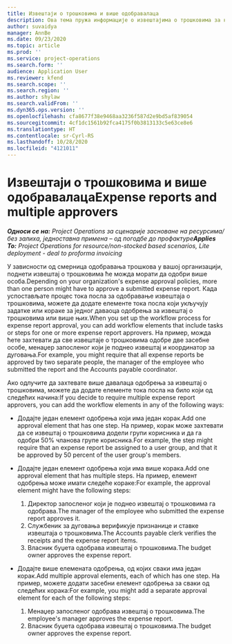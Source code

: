 ```yaml
---
title: Извештаји о трошковима и више одобравалаца
description: Ова тема пружа информације о извештајима о трошковима за које је потребно одобрење више особа.
author: suvaidya
manager: AnnBe
ms.date: 09/23/2020
ms.topic: article
ms.prod: ''
ms.service: project-operations
ms.search.form: ''
audience: Application User
ms.reviewer: kfend
ms.search.scope: ''
ms.search.region: ''
ms.author: shylaw
ms.search.validFrom: ''
ms.dyn365.ops.version: ''
ms.openlocfilehash: cfa8677f38e9468aa3236f587d2e9bd5af839054
ms.sourcegitcommit: 4cf1dc1561b92fca4175f0b3813133c5e63ce8e6
ms.translationtype: HT
ms.contentlocale: sr-Cyrl-RS
ms.lasthandoff: 10/28/2020
ms.locfileid: "4121011"
---
```

# <a name="expense-reports-and-multiple-approvers"></a><span data-ttu-id="e602a-103">Извештаји о трошковима и више одобравалаца</span><span class="sxs-lookup"><span data-stu-id="e602a-103">Expense reports and multiple approvers</span></span>

<span data-ttu-id="e602a-104">_**Односи се на:** Project Operations за сценарије засноване на ресурсима/без залиха, једноставна примена – од погодбе до профактуре_</span><span class="sxs-lookup"><span data-stu-id="e602a-104">_**Applies To:** Project Operations for resource/non-stocked based scenarios, Lite deployment - deal to proforma invoicing_</span></span>

<span data-ttu-id="e602a-105">У зависности од смерница одобравања трошкова у вашој организацији, поднети извештај о трошковима ће можда морати да одобри више особа.</span><span class="sxs-lookup"><span data-stu-id="e602a-105">Depending on your organization's expense approval policies, more than one person might have to approve a submitted expense report.</span></span> <span data-ttu-id="e602a-106">Када успостављате процес тока посла за одобравање извештаја о трошковима, можете да додате елементе тока посла који укључују задатке или кораке за једног даваоца одобрења за извештај о трошковима или више њих.</span><span class="sxs-lookup"><span data-stu-id="e602a-106">When you set up the workflow process for expense report approval, you can add workflow elements that include tasks or steps for one or more expense report approvers.</span></span> <span data-ttu-id="e602a-107">На пример, можда ћете захтевати да све извештаје о трошковима одобре две засебне особе, менаџер запосленог који је поднео извештај и координатор за дуговања.</span><span class="sxs-lookup"><span data-stu-id="e602a-107">For example, you might require that all expense reports be approved by two separate people, the manager of the employee who submitted the report and the Accounts payable coordinator.</span></span>

<span data-ttu-id="e602a-108">Ако одлучите да захтевате више давалаца одобрења за извештај о трошковима, можете да додате елементе тока посла на било који од следећих начина:</span><span class="sxs-lookup"><span data-stu-id="e602a-108">If you decide to require multiple expense report approvers, you can add the workflow elements in any of the following ways:</span></span>

- <span data-ttu-id="e602a-109">Додајте један елемент одобрења који има један корак.</span><span class="sxs-lookup"><span data-stu-id="e602a-109">Add one approval element that has one step.</span></span> <span data-ttu-id="e602a-110">На пример, корак може захтевати да се извештај о трошковима додели групи корисника и да га одобри 50% чланова групе корисника.</span><span class="sxs-lookup"><span data-stu-id="e602a-110">For example, the step might require that an expense report be assigned to a user group, and that it be approved by 50 percent of the user group's members.</span></span>
- <span data-ttu-id="e602a-111">Додајте један елемент одобрења који има више корака.</span><span class="sxs-lookup"><span data-stu-id="e602a-111">Add one approval element that has multiple steps.</span></span> <span data-ttu-id="e602a-112">На пример, елемент одобрења може имати следеће кораке:</span><span class="sxs-lookup"><span data-stu-id="e602a-112">For example, the approval element might have the following steps:</span></span>

    1. <span data-ttu-id="e602a-113">Директор запосленог који је поднео извештај о трошковима га одобрава.</span><span class="sxs-lookup"><span data-stu-id="e602a-113">The manager of the employee who submitted the expense report approves it.</span></span>
    2. <span data-ttu-id="e602a-114">Службеник за дуговања верификује признанице и ставке извештаја о трошковима.</span><span class="sxs-lookup"><span data-stu-id="e602a-114">The Accounts payable clerk verifies the receipts and the expense report items.</span></span>
    3. <span data-ttu-id="e602a-115">Власник буџета одобрава извештај о трошковима.</span><span class="sxs-lookup"><span data-stu-id="e602a-115">The budget owner approves the expense report.</span></span>

- <span data-ttu-id="e602a-116">Додајте више елемената одобрења, од којих сваки има један корак.</span><span class="sxs-lookup"><span data-stu-id="e602a-116">Add multiple approval elements, each of which has one step.</span></span> <span data-ttu-id="e602a-117">На пример, можете додати засебни елемент одобрења за сваки од следећих корака:</span><span class="sxs-lookup"><span data-stu-id="e602a-117">For example, you might add a separate approval element for each of the following steps:</span></span>

    1. <span data-ttu-id="e602a-118">Менаџер запосленог одобрава извештај о трошковима.</span><span class="sxs-lookup"><span data-stu-id="e602a-118">The employee's manager approves the expense report.</span></span>
    2. <span data-ttu-id="e602a-119">Власник буџета одобрава извештај о трошковима.</span><span class="sxs-lookup"><span data-stu-id="e602a-119">The budget owner approves the expense report.</span></span>
